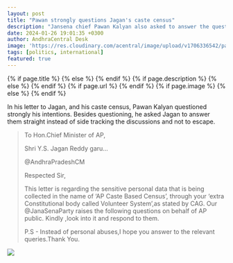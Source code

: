 ```yaml
---
layout: post
title: "Pawan strongly questions Jagan's caste census"
description: "Jansena chief Pawan Kalyan also asked to answer the question instead of sidetracking the discussion."
date: 2024-01-26 19:01:35 +0300
author: AndhraCentral Desk
image: 'https://res.cloudinary.com/acentral/image/upload/v1706336542/pawank/ys-jagan-pawan-kalyan-1539836277_b60xcd.jpg'
tags: [politics, international]
featured: true
---
```



<meta content="{{ site.title }}" property="og:site_name">
{% if page.title %}
  <meta content="{{ page.title }}" property="og:title">
{% else %}
  <meta content="{{ site.title }}" property="og:title">
{% endif %}
{% if page.description %}
  <meta content="{{ page.description }}" property="og:description">
{% else %}
  <meta content="{{ site.description }}" property="og:description">
{% endif %}
{% if page.url %}
  <meta content="{{ site.url }}{{ page.url }}" property="og:url">
{% endif %}
{% if page.image %}
  <meta content="https://res.cloudinary.com/acentral/image/upload/v1706336542/pawank/ys-jagan-pawan-kalyan-1539836277_b60xcd.jpg" property="og:image">
{% else %}
  <meta content="{{ site.url }}/images/og.png" property="og:image">
{% endif %}

In his letter to Jagan, and his caste census, Pawan Kalyan questioned strongly his intentions. Besides questioning, he asked Jagan to answer them straight instead of side tracking the discussions and not to escape.


> To Hon.Chief Minister of AP,
>
> Shri Y.S. Jagan Reddy garu…
>
> @AndhraPradeshCM
>
> Respected  Sir, 
>
> This letter is regarding the sensitive personal data that is being collected in the name of  ‘AP Caste Based Census’, through your ‘extra Constitutional body called Volunteer System’,as stated by CAG. Our 
> @JanaSenaParty
> raises  the following questions on behalf of AP public. Kindly ,look into it and respond to them. 
>
> P.S - Instead of personal abuses,I hope you answer to the relevant queries.Thank You.

<div class="gallery-box">
  <div class="gallery">
    <img src="https://res.cloudinary.com/acentral/image/upload/v1706336629/pawank/GExbdgyWAAA0L56_enc0sn.jpg" loading="lazy">
  </div>
</div>
